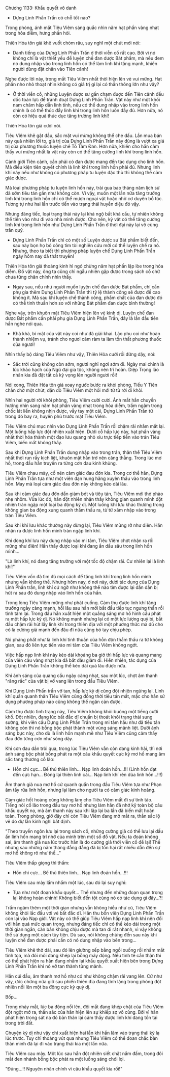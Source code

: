 




Chương 1133: Khẩu quyết vô danh


- Dựng Linh Phấn Trần có chỗ tốt nào?

Trong phòng, ánh mắt Tiêu Viêm sáng quắc nhìn năm hạt phấn vàng nhạt trong hỏa diễm, hưng phấn hỏi.

Thiên Hỏa tôn giả khẽ vuốt chòm râu, suy nghĩ một chút mới nói:

- Danh tiếng của Dựng Linh Phấn Trần ở thời viễn cổ rất cao. Bởi vì nó không chỉ là vật thiết yếu để luyện chế đan dược Bát phẩm, mà nếu đem nó dung nhập vào trong linh hồn có thể làm linh khí tăng mạnh, khiến người dùng đặt chân vào Tiên cảnh!

Nghe được lời này, trong mắt Tiêu Viêm nhất thời hiện lên vẻ vui mừng. Hạt phấn nho nhỏ thoạt nhìn không có giá trị gì lại có thần thông lớn như vậy?

- Ở thời viễn cổ, những Luyện dược sư gần chạm được đến Tiên cảnh đều dốc toàn lực để tranh đoạt Dựng Linh Phấn Trần. Vật này như một khối nam châm hấp dẫn linh tính, nếu có thể dung nhập vào trong linh hồn chính là có thể thúc đẩy linh khí trong linh hồn luôn đầy đủ. Hơn nữa, nó còn có hiệu quả thúc dục tăng trưởng linh khí!

Thiên Hỏa tôn giả cười nói.

Tiêu Viêm khẽ gật đầu, sắc mặt vui mừng không thể che dấu. Lần mua bán này quả nhiên lời to, giá trị của Dựng Linh Phấn Trần này đúng là vượt xa giá trị của phương thuốc luyện chế Tố Tâm Đan. Hơn nữa, khiến cho hắn cảm thấy vui mừng nhất là vật này còn có thể tăng cường linh khí trong linh hồn.

Cảnh giới Tiên cảnh, cần phải có đan dược mang đến tác dụng cho linh hồn. Mà điều kiện tiên quyết chính là linh khí trong linh hồn phải đủ. Nhưng linh khí này nếu như không có phương pháp tu luyện đặc thù thì không thể cảm giác được.

Mà loại phương pháp tu luyện linh hồn này, trải qua bao tháng năm lịch sử đã sớm tiêu tán gần như không còn. Vì vậy, muốn một lần nữa tăng trưởng linh khí trong linh hồn chỉ có thể mượn ngoại vật hoặc nhờ cơ duyên bổ túc. Tương tự như hai lần trước tiến vào trạng thái huyền diệu đó vậy.

Nhưng đáng tiếc, loại trạng thái này lại khả ngộ bất khả cầu, tự nhiên không thể tiến vào như đi vào nhà mình được. Cho nên, kỳ vật có thể tăng cường linh khí trong linh hồn như Dựng Linh Phấn Trần ở thời đại này lại vô cùng trân quý.

- Dựng Linh Phấn Trần chỉ có một số Luyện dược sư Bát phẩm biết đến, sau này bọn họ bỏ công tìm tòi nghiên cứu mới có thể luyện chế ra nó. Nhưng, theo ta biết thì phương pháp luyện chế Dựng Linh Phấn Trần ngày hôm nay đã thất truyền!

Thiên Hỏa tôn giả thoáng kinh hỉ ngó chừng năm hạt phấn lập lòe trong hỏa diễm. Đồ vật này, ông ta cũng chỉ ngẫu nhiên gặp được trong sách cổ chứ chưa từng chân chính nhìn thấy.

- Ngày sau, nếu như ngươi muốn luyện chế đan dược Bát phẩm, chỉ cần phụ gia thêm Dựng Linh Phấn Trần thì tỷ lệ thành công sẽ được đề cao không ít. Mà sau khi luyện chế thành công, phẩm chất của đan dược đó có thể tinh thuần hơn so với những Bát phẩm đan dược bình thường!

Nghe vậy, trên khuôn mặt Tiêu Viêm hiện lên vẻ kinh dị. Luyện chế đan dược Bát phẩm cần phải phụ gia Dựng Linh Phấn Trần, đây là lần đầu tiên hắn nghe nói qua.

- Khà khà, bí mật của vật này coi như đã giải khai. Lão phu coi như hoàn thành nhiệm vụ, tránh cho ngươi càm ràm ta làm tổn thất phương thuốc của ngươi!

Nhìn thấy bộ dáng Tiêu Viêm như vậy, Thiên Hỏa cười rồi đứng dậy, nói:

- Sắc trời cũng không còn sớm, ngươi nghỉ ngơi sớm đi. Ngày mai chính là lúc khảo hạch của Ngũ đại gia tộc, không nên trì hoãn. Diệp Trọng lão nhân kia đã đặt tất cả kỳ vọng lên người ngươi rồi!

Nói xong, Thiên Hỏa tôn giả xoay ngước bước ra khỏi phòng, Tiểu Y Tiên chần chờ một chút, dặn dò Tiêu Viêm một hồi mới từ từ rời đi khỏi.

Nhìn hai người rời khỏi phòng, Tiêu Viêm cười cười. Ánh mắt hắn chuyển hướng nhìn sang năm hạt phấn vàng nhạt trong hỏa diễm, trầm ngâm trong chốc lát liền không nhịn được, vẫy tay một cái, Dựng Linh Phấn Trần từ trong đó bay ra, huyền phù trước mặt Tiêu Viêm.

Tiêu Viêm chú mục nhìn vào Dựng Linh Phấn Trần rồi chậm rãi nhắm mắt lại. Một luồng hấp lực đột nhiện xuất hiện. Dưới cỗ hấp lực này, hạt phấn vàng nhất thời hóa thành một đạo lưu quang nhỏ xíu trực tiếp tiến vào trán Tiêu Viêm, biến mất không thấy.

Sau khi Dựng Linh Phấn Trần dung nhập vào trong trán, thân thể Tiêu Viêm nhất thời run rẩy kịch liệt, khuôn mặt hắn trở nên căng thẳng. Trong lúc mơ hồ, trong đầu hắn truyền ra từng cơn đau kinh khủng.

Tiêu Viêm chau mày, cố nén cảm giác đau đớn kia. Trong cơ thể hắn, Dựng Linh Phấn Trần tựa như một viên đạn hung hăng xuyên thấu vào trong linh hồn. May mà loại cảm giác đau đớn này không kéo dài lâu.

Sau khi cảm giác đau đớn dần giảm bớt và tiêu tán, Tiêu Viêm mới thở phào nhẹ nhõm. Vừa lúc đó, hắn đột nhiên nhận thấy không gian quanh mình đột nhiên tràn ngập một loại ba động kỳ dị. Một luồng khí lưu khác thường trong không gian ba động xung quanh thẩm thấu ra, từ từ xâm nhập vào trong trán Tiêu Viêm.

Sau khi khí lưu khác thường này dừng lại, Tiêu Viêm mừng rỡ như điên. Hắn nhận ra được linh hồn mình tràn ngập linh khí.

Khi dòng khí lưu này dung nhập vào mi tâm, Tiêu Viêm chợt nhận ra rồi mừng như điên! Hắn thấy được loại khí đang ẩn dấu sâu trong linh hồn mình...

"Là linh khí, nó đang tăng trưởng với một tốc độ chậm rãi. Cư nhiên lại là linh khí!"

Tiêu Viêm vốn đã tìm đủ mọi cách để tăng linh khí trong linh hồn mình nhưng vẫn không thể. Nhưng hôm nay, ở nơi này, dưới tác dụng của Dựng Linh Phấn trần, linh khí cứ ngỡ như không thể nào tìm được lại dần dần bị hút ra sau đó dung nhập vào linh hồn của hắn.

Trong lòng Tiêu Viêm mừng như phát cuồng. Cảm thụ được linh khí tăng trưởng ngày càng mạnh, hồi lâu sau hắn mới bắt đầu tiếp tục ngưng thần rồi tĩnh tâm lại. Trong đầu hắn xuất hiện một quầng sáng mơ hồ hình cầu phát ra một hấp lực kỳ dị. Nó không mạnh nhưng lại có một lực lượng quỷ bí, bắt đầu chậm rãi hút lấy linh khí trong thiên địa với một phương thức mà dù cho có là cường giả mạnh đến đâu đi nữa cũng bó tay chịu phép.

Nó phảng phất như là linh khí tinh thuần của hỗn độn thẩm thấu ra từ không gian, sau đó liên tục tiến vào mi tâm của Tiêu Viêm không ngớt.

Việc hấp nạp linh khí này kéo dài khoảng ba giờ thì hấp lực và quang mang của viên cầu vàng nhạt kia đã bắt đầu giảm đi. Hiển nhiên, tác dụng của Dựng Linh Phấn Trần không thể kéo dài quá lâu được nữa.

Khi ánh sáng của quang cầu ngày càng nhạt, sau một lúc, chợt âm thanh "răng rắc" của vật bị vỡ vang lên trong đầu Tiêu Viêm.

Khi Dựng Linh Phấn trần vỡ tan, hấp lực kỳ dị cũng đột nhiên ngừng lại. Linh khí quấn quanh thân Tiêu Viêm cũng đồng thời tiêu tán mất, mặc cho hắn sử dụng phương pháp nào cũng không thể ngăn cản được.

Cảm thụ được tình trạng này, Tiêu Viêm không khỏi buông một tiếng cười khổ. Đột nhiên, đang lúc bất đắc dĩ chuẩn bị thoát khỏi trạng thái sung sướng, khi viên cầu Dựng Linh Phấn Trần trong mi tâm hầu như đã tiêu tán không còn thì nó bỗng bộc phát thành một vùng sáng mãnh liệt. Dưới ánh sáng bực này, cho dù là linh hồn mạnh mẽ như Tiêu Viêm cũng cảm thấy đau đớn từng cơn như sóng dậy.

Khi cơn đau dần trôi qua, trong lúc Tiêu Viêm vẫn còn đang kinh hãi, thì nơi ánh sáng bộc phát bỗng phát ra một câu khẩu quyết cực kỳ mơ hồ mang âm sắc tang thương cổ lão:

- Hồn chi cực... Bế thủ thiên linh... Nạp linh đoán hồn...!!! (Linh hồn đạt đến cực hạn... Đóng lại thiên linh cái... Nạp linh khí rèn dũa linh hồn...!!!)

Âm thanh già nua mơ hồ cứ quanh quẩn trong đầu Tiêu Viêm tựa như Phạn âm tẩy rửa linh hồn, nhưng lại làm cho người ta có cảm giác kinh hoảng.

Cảm giác hốt hoảng cũng không làm cho Tiêu Viêm mất đi sự tỉnh táo. Tiếng nói cổ lão trong đầu tuy mơ hồ nhưng làm hắn đã nhớ kỹ toàn bộ câu khẩu quyết nọ, mà âm thanh này sau khi lặp lại ba lần đã biến mất hoàn toàn. Trong phòng, giờ đây chỉ còn Tiêu Viêm đang mở mắt ra, thần sắc lộ vẻ do dự lẫn kinh nghi bất định.

"Theo truyền ngôn lưu lại trong sách cổ, những cường giả có thể lưu lại dấu ấn linh hồn mang trí nhớ của mình trên một số đồ vật. Nếu ta đoán không sai, âm thanh già nua lúc trước hẳn là do cường giả thời viễn cổ để lại! Thế nhưng sau những năm tháng đằng đẵng đã bị tổn hại rất nhiều dẫn đến sự mơ hồ không rõ như thế..."

Tiêu Viêm thấp giọng thì thầm:

- Hồn chi cực... Bế thủ thiên linh... Nạp linh đoán hồn...!!!

Tiêu Viêm cau mày lẩm nhẩm một lúc, sau đó lại suy nghĩ:

- Tựa như một đoạn khẩu quyết... Thế nhưng đến những đoạn quan trọng lại không hoàn chỉnh! Không biết đến tột cùng nó có tác dụng gì đây...?!

Trầm ngâm thêm một thời gian nhưng vẫn không hiểu như cũ, Tiêu Viêm không khỏi lắc đầu với vẻ bất đắc dĩ. Hắn thu bốn viên Dựng Linh Phấn Trần còn lại vào Nạp giới. Vật này có thể giúp Tiêu Viêm hấp nạp linh khí nên đối với hắn quá mức quan trọng, nhưng đáng tiếc chỉ có thể kéo dài trong một thời gian ngắn, căn bản không chịu được mà tan đi rất nhanh, vì vậy không thể sử dụng một cách tùy tiện. Dù sao, nói không chừng đến sau này khi luyện chế đan dược phải cần có nó dung nhập vào bên trong...

Tiêu Viêm khẽ thở dài, sau đó lên giường xếp bằng ngồi xuống rồi nhắm mắt tĩnh tọa, mà đôi môi đang khép lại bỗng máy động. Nếu tinh tế cẩn thận thì có thể phát hiện ra hắn đang nhẩm lại khẩu quyết xuất hiện bên trong Dựng Linh Phấn Trần khi nó vỡ tan thành từng mảnh.

Hắn cúi đầu, âm thanh mơ hồ như có như không chậm rãi vang lên. Cứ như vậy, ước chừng nửa giờ sau phiến thiên địa đang tĩnh lặng trong phòng đột nhiên nổi lên một ba động cực kỳ quỷ dị.

Bốp...

Trong nháy mắt, lúc ba động nổi lên, đôi mắt đang khép chặt của Tiêu Viêm đột ngột mở ra, thần sắc của hắn hiện lên sự khiếp sợ vô cùng. Bởi vì hắn phát hiện trong sát na đó bản thân lại cảm thấy được linh khí đang tồn tại trong trời đất.

Chuyện kỳ dị như vậy chỉ xuất hiện hai lần khi hắn lâm vào trạng thái kỳ lạ lúc trước. Tuy chỉ thoáng vút qua nhưng Tiêu Viêm có thể đoan chắc bản thân mình đã lại đi vào trạng thái kia một lần nữa.

Tiêu Viêm cau mày. Một lúc sau hắn đột nhiên siết chặt nắm đấm, trong đôi mắt đen nhánh bỗng bộc phát ra một luồng sáng chói lọi.

"Đúng...!! Nguyên nhân chính vì câu khẩu quyết kia rồi!"




